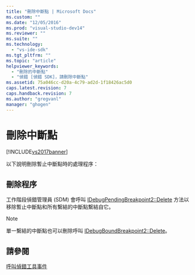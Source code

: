 ```yaml
---
title: "刪除中斷點 | Microsoft Docs"
ms.custom: ""
ms.date: "12/05/2016"
ms.prod: "visual-studio-dev14"
ms.reviewer: ""
ms.suite: ""
ms.technology: 
  - "vs-ide-sdk"
ms.tgt_pltfrm: ""
ms.topic: "article"
helpviewer_keywords: 
  - "刪除的中斷點"
  - "偵錯 [偵錯 SDK]，請刪除中斷點"
ms.assetid: 75a046cc-d20a-4c79-ad2d-1f18426ac5d0
caps.latest.revision: 7
caps.handback.revision: 7
ms.author: "gregvanl"
manager: "ghogen"
---
```

# 刪除中斷點
[!INCLUDE[vs2017banner](../../code-quality/includes/vs2017banner.md)]

以下說明刪除暫止中斷點時的處理程序：  
  
## 刪除程序  
 工作階段偵錯管理員 \(SDM\) 會呼叫 [IDebugPendingBreakpoint2::Delete](../../extensibility/debugger/reference/idebugpendingbreakpoint2-delete.md) 方法以移除暫止中斷點和所有繫結的中斷點繫結自它。  
  
> [!NOTE]
>  單一繫結的中斷點也可以刪除呼叫 [IDebugBoundBreakpoint2::Delete](../../extensibility/debugger/reference/idebugboundbreakpoint2-delete.md)。  
  
## 請參閱  
 [呼叫偵錯工具事件](../../extensibility/debugger/calling-debugger-events.md)